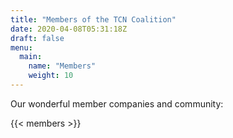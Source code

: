 ```yaml
---
title: "Members of the TCN Coalition"
date: 2020-04-08T05:31:18Z
draft: false
menu:
  main:
    name: "Members"
    weight: 10
---
```


Our wonderful member companies and community:

{{< members >}}
